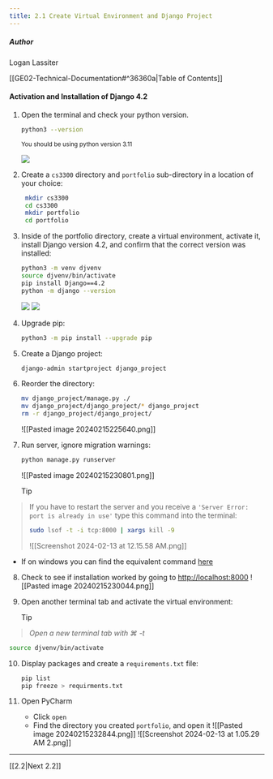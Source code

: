 ```yaml
---
title: 2.1 Create Virtual Environment and Django Project
---
```

##### Author
Logan Lassiter

[[GE02-Technical-Documentation#^36360a|Table of Contents]]



#### Activation and Installation of Django 4.2

 1. Open the terminal and check your python version.

	```bash
	python3 --version
	```

	<sub>You should be using python version 3.11</sub>
	
	![](attachments/Pasted%20image%2020240215124120.png)
2. Create a `cs3300` directory and `portfolio` sub-directory in a location of your choice:
   ```bash
	mkdir cs3300
	cd cs3300
	mkdir portfolio
	cd portfolio
	```

3. Inside of the portfolio directory, create a virtual environment, activate it, install Django version 4.2, and confirm that the correct version was installed:
	```bash
	python3 -m venv djvenv
	source djvenv/bin/activate
	pip install Django==4.2
	python -m django --version
	```
	![](attachments/Pasted%20image%2020240215124132.png)
	![](attachments/Pasted%20image%2020240215124140.png)
4. Upgrade pip:
   ```bash
   python3 -m pip install --upgrade pip
   ```

5. Create a Django project:
   ```bash
   django-admin startproject django_project
   ```

6. Reorder the directory:
   ```bash
   mv django_project/manage.py ./
   mv django_project/django_project/* django_project
   rm -r django_project/django_project/
   ```
   ![[Pasted image 20240215225640.png]]

7. Run server, ignore migration warnings:
   ```bash
   python manage.py runserver
   ```
   ![[Pasted image 20240215230801.png]]
   > [!tip]
> If you have to restart the server and you receive a `'Server Error: port is already in use'` type this command into the terminal:
> ```bash
> sudo lsof -t -i tcp:8000 | xargs kill -9
> ```
>  ![[Screenshot 2024-02-13 at 12.15.58 AM.png]]


* If on windows you can find the equivalent command [here](https://stackoverflow.com/questions/20239232/django-server-error-port-is-already-in-use)

8. Check to see if installation worked by going to [http://localhost:8000](http://localhost:8000)
   ![[Pasted image 20240215230044.png]]
9. Open another terminal tab and activate the virtual environment:
   
   > [!tip]
> *Open a new terminal tab with ⌘ -t*

```bash
source djvenv/bin/activate
```

   

10. Display packages and create a `requirements.txt` file:
	```bash
	pip list
	pip freeze > requirments.txt
	```

11. Open PyCharm
    * Click `open`
    * Find the directory you created `portfolio`, and open it
    ![[Pasted image 20240215232844.png]]
    ![[Screenshot 2024-02-13 at 1.05.29 AM 2.png]]
***
[[2.2|Next 2.2]]